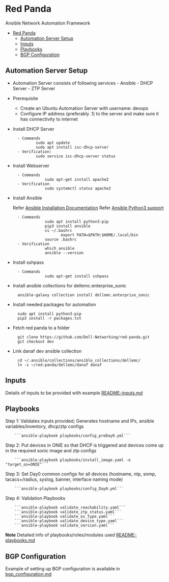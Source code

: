 # Red Panda

Ansible Network Automation Framework

- [Red Panda](#red-panda)
  - [Automation Server Setup](#automation-server-setup)
  - [Inputs](#inputs)
  - [Playbooks](#playbooks)
  - [BGP Configuration](#bgp-configuration)

## Automation Server Setup

- Automation Server consists of following services
        -       Ansible
        -       DHCP Server
        -       ZTP Server

- Prerequisite

  - Create an Ubuntu Automation Server with username: devops
  - Configure IP address (preferably .1) to the server and make sure it has connectivity to internet


- Install DHCP Server

        - Commands
                sudo apt update
                sudo apt install isc-dhcp-server
        - Verification:
                sudo service isc-dhcp-server status

- Install Webserver

        - Commands
                    sudo apt-get install apache2
        - Verification
                    sudo systemctl status apache2

- Install Ansible

    Refer [Ansible Installation Documentation](https://docs.ansible.com/ansible/latest/installation_guide/intro_installation.html#installing-ansible-on-ubuntu)
    Refer [Ansible Python3 support](https://docs.ansible.com/ansible/latest/reference_appendices/python_3_support.html)

        - Commands
                    sudo apt install python3-pip
                    pip3 install ansible
                    vi ~/.bashrc
                           export PATH=$PATH:$HOME/.local/bin
                    source .bashrc
        - Verification
                    which ansible
                    ansible --version

- Install sshpass

        - Commands
                    sudo apt-get install sshpass

- Install ansible collections for dellemc.enterprise_sonic

        ansible-galaxy collection install dellemc.enterprise_sonic

- Install needed packages for automation

        sudo apt install python3-pip
        pip3 install -r packages.txt

- Fetch red panda to a folder

        git clone https://github.com/Dell-Networking/red-panda.git
        git checkout dev

- Link danaf dev ansible collection

        cd ~/.ansible/collections/ansible_collections/dellemc/
        ln -s ~/red-panda/dellemc/danaf danaf

## Inputs

Details of inputs to be provided with example [README-inputs.md](README-inputs.md)


## Playbooks

Step 1: Validates inputs provided; Generates hostname and IPs, ansible variables/inventory, dhcp/ztp configs

        ```ansible-playbook playbooks/config_preDay0.yml```

Step 2: Put devices in ONIE so that DHCP is triggered and devices come up in the required sonic image and ztp configs

        ```ansible-playbook playbooks/install_image.yaml -e "target_os=ONIE"```

Step 3: Set Day0 common configs for all devices (hostname, ntp, snmp, tacacs+/radius, syslog, banner, interface naming mode)

        ```ansible-playbook playbooks/config_Day0.yml```

Step 4: Validation Playbooks

        ```ansible-playbook validate_reachability.yaml```
        ```ansible-playbook validate_ztp_status.yaml```
        ```ansible-playbook validate_os_type.yaml```
        ```ansible-playbook validate_device_type.yaml```
        ```ansible-playbook validate_version.yaml```

**Note** Detailed info of playbooks/roles/modules used [README-playbooks.md](README-playbooks.md)


## BGP Configuration

Example of setting up BGP configuration is available in [bgp_configuration.md](bgp_configuration.md)
